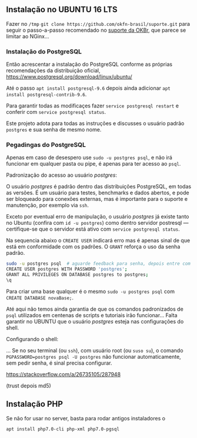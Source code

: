 

## Instalação no UBUNTU 16 LTS

Fazer no `/tmp`  `git clone https://github.com/okfn-brasil/suporte.git` para
seguir o passo-a-passo recomendado no [suporte da OKBr](https://github.com/okfn-brasil/suporte/tree/master/webservers),
que parece se limitar ao NGinx...

### Instalação do PostgreSQL
Então acrescentar a instalação do PostgreSQL conforme as próprias recomendações
da distribuição oficial, https://www.postgresql.org/download/linux/ubuntu/

Até o passo `apt install postgresql-9.6` depois ainda adicionar `apt install postgresql-contrib-9.6`.

Para garantir todas as modificaçes fazer `service postgresql restart` e conferir com `service postgresql status`.

Este projeto adota para todas as instruções e discusses o usuário padrão `postgres`  e sua senha de mesmo nome.

### Pegadingas do PostgreSQL

Apenas em caso de desespero use `sudo -u postgres psql`, e não irá funcionar em qualquer pasta ou pipe, é apenas para ter acesso ao `psql`.

Padronização do acesso ao usuário *postgres*:

O usuário *postgres* é padrão dentro das distribuições PostgreSQL, em todas as versões. É um usuário para testes, benchmarks e dados abertos, e pode ser bloqueado para conexões externas, mas é importante para o suporte e  manutenção, por exemplo via `ssh`.

Exceto por eventual erro de manipulação, o usuário *postgres* já existe tanto no Ubuntu (confira com `id -u postgres`) como dentro servidor postresql &mdash; certifique-se que o servidor está ativo com `service postgresql status`.

Na sequencia abaixo o `CREATE USER`  indicará erro mas é apenas sinal de que está em conformidade com os padrões. O `GRANT` reforça o uso da senha padrão.

```sh
sudo -u postgres psql  # aguarde feedback para senha, depois entre com o resto abaixo
CREATE USER postgres WITH PASSWORD 'postgres';
GRANT ALL PRIVILEGES ON DATABASE postgres to postgres;
\q
```

Para criar uma base qualquer é o mesmo `sudo -u postgres psql`  com `CREATE DATABASE novaBase;`.

Até aqui não temos ainda garantia de que os comandos padronizados de `psql`  utilizados em centenas de scripts e tutoriais irão funcionar... Falta garantir no UBUNTU que o usuário *postgres*  esteja nas configurações do shell.

Configurando o shell:

... Se no seu terminal (ou `ssh`), com usuário root (ou `suso su`), o comando `PGPASSWORD=postgres psql -U postgres` não funcionar automaticamente, sem pedir senha, é sinal precisa configurar.

https://stackoverflow.com/a/26735105/287948

(trust depois md5)

## Instalação PHP

Se não for usar no server, basta para rodar antigos instaladores o

`apt install php7.0-cli php-xml php7.0-pgsql`
